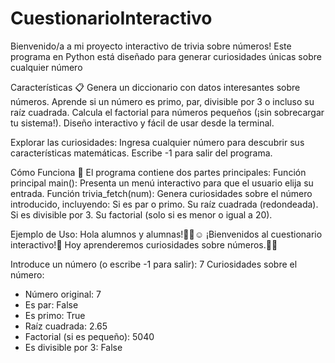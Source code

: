 # CuestionarioInteractivo

Bienvenido/a a mi proyecto interactivo de trivia sobre números! Este programa en Python está diseñado para generar curiosidades únicas sobre cualquier número

Características 📋
Genera un diccionario con datos interesantes sobre números.
Aprende si un número es primo, par, divisible por 3 o incluso su raíz cuadrada.
Calcula el factorial para números pequeños (¡sin sobrecargar tu sistema!).
Diseño interactivo y fácil de usar desde la terminal.

Explorar las curiosidades:
Ingresa cualquier número para descubrir sus características matemáticas.
Escribe -1 para salir del programa.

Cómo Funciona 📖
El programa contiene dos partes principales:
Función principal main(): Presenta un menú interactivo para que el usuario elija su entrada.
Función trivia_fetch(num): Genera curiosidades sobre el número introducido, incluyendo:
Si es par o primo.
Su raíz cuadrada (redondeada).
Si es divisible por 3.
Su factorial (solo si es menor o igual a 20).


Ejemplo de Uso:
Hola alumnos y alumnas!👩‍🏫☺️
¡Bienvenidos al cuestionario interactivo!📝
Hoy aprenderemos curiosidades sobre números.👀🙌

Introduce un número (o escribe -1 para salir): 7
Curiosidades sobre el número:
- Número original: 7
- Es par: False
- Es primo: True
- Raíz cuadrada: 2.65
- Factorial (si es pequeño): 5040
- Es divisible por 3: False
